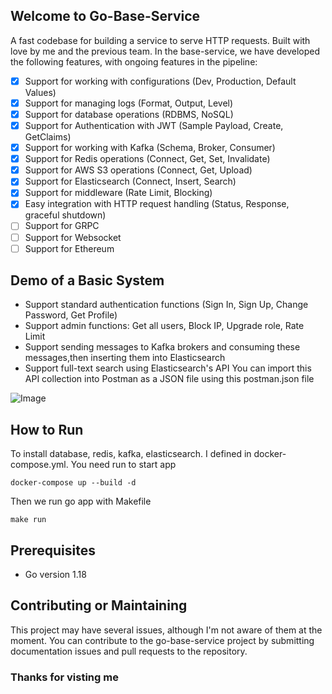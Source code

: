 ## Welcome to Go-Base-Service
A fast codebase for building a service to serve HTTP requests. Built with love by me and the previous team. In the base-service, we have developed the following features, with ongoing features in the pipeline:
- [x]  Support for working with configurations (Dev, Production, Default Values)
- [x]  Support for managing logs (Format, Output, Level)
- [x]  Support for database operations (RDBMS, NoSQL)
- [x]  Support for Authentication with JWT (Sample Payload, Create, GetClaims)
- [x]  Support for working with Kafka (Schema, Broker, Consumer)
- [x]  Support for Redis operations (Connect, Get, Set, Invalidate)
- [x]  Support for AWS S3 operations (Connect, Get, Upload)
- [x]  Support for Elasticsearch (Connect, Insert, Search)
- [x]  Support for middleware (Rate Limit, Blocking)
- [x]  Easy integration with HTTP request handling (Status, Response, graceful shutdown)
- [ ]  Support for GRPC
- [ ]  Support for Websocket
- [ ]  Support for Ethereum

## Demo of a Basic System

- Support standard authentication functions (Sign In, Sign Up, Change Password, Get Profile)
- Support admin functions: Get all users, Block IP, Upgrade role, Rate Limit
- Support sending messages to Kafka brokers and consuming these messages,then inserting them into Elasticsearch
- Support full-text search using Elasticsearch's API
You can import this API collection into Postman as a JSON file using this postman.json file

![Image](https://res.cloudinary.com/dtmebo99b/image/upload/v1697304940/github/base_yrbzf0.png)
## How to Run
To install database, redis, kafka, elasticsearch. I defined in docker-compose.yml. You need run to start app 
```text
docker-compose up --build -d
```
Then we run go app with Makefile
```text
make run
```
## Prerequisites
- Go version 1.18

## Contributing or Maintaining
This project may have several issues, although I'm not aware of them at the moment. You can contribute to the go-base-service project by submitting documentation issues and pull requests to the repository.

### Thanks for visting me